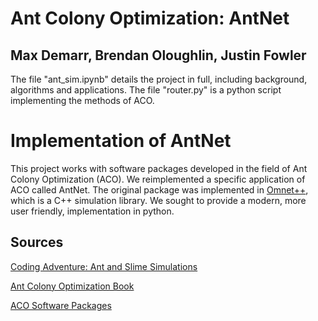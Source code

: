 # Ant Colony Optimization: AntNet
## Max Demarr, Brendan Oloughlin, Justin Fowler

The file "ant_sim.ipynb" details the project in full, including background, algorithms and applications.
The file "router.py" is a python script implementing the methods of ACO.

# Implementation of AntNet
This project works with software packages developed in the field of Ant Colony Optimization (ACO). We reimplemented a specific application of ACO called AntNet. The original package was implemented in [Omnet++](https://omnetpp.org/), which is a C++ simulation library. We sought to provide a modern, more user friendly, implementation in python.

## Sources
[Coding Adventure: Ant and Slime Simulations](https://www.youtube.com/watch?v=X-iSQQgOd1A&feature=youtu.be)

[Ant Colony Optimization Book](https://web2.qatar.cmu.edu/~gdicaro/15382/additional/aco-book.pdf)

[ACO Software Packages](https://www.aco-metaheuristic.org/aco-code/)
